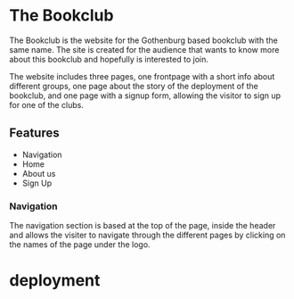 # The Bookclub

The Bookclub is the website for the Gothenburg based bookclub with the same name.
The site is created for the audience that wants to know more about this bookclub and hopefully is interested to join. 

The website includes three pages, one frontpage with a short info about different groups, 
one page about the story of the deployment of the bookclub, and one page with a signup form, allowing the visitor to sign up for one of the clubs. 


## Features

- Navigation
 - Home
 - About us
 - Sign Up 

### Navigation

The navigation section is based at the top of the page, inside the header and allows the visiter to navigate through the different pages by clicking on the names of the page under the logo. 

# deployment